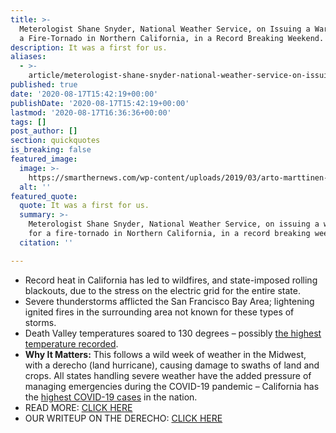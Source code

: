 ```yaml
---
title: >-
  Meterologist Shane Snyder, National Weather Service, on Issuing a Warning for
  a Fire-Tornado in Northern California, in a Record Breaking Weekend.
description: It was a first for us.
aliases:
  - >-
    article/meterologist-shane-snyder-national-weather-service-on-issuing-a-warning-for-a-fire-tornado-in-northern-california/
published: true
date: '2020-08-17T15:42:19+00:00'
publishDate: '2020-08-17T15:42:19+00:00'
lastmod: '2020-08-17T16:36:36+00:00'
tags: []
post_author: []
section: quickquotes
is_breaking: false
featured_image:
  image: >-
    https://smarthernews.com/wp-content/uploads/2019/03/arto-marttinen-145984-unsplash-min-scaled.jpg
  alt: ''
featured_quote:
  quote: It was a first for us.
  summary: >-
    Meterologist Shane Snyder, National Weather Service, on issuing a warning
    for a fire-tornado in Northern California, in a record breaking weekend.
  citation: ''

---
```

*   Record heat in California has led to wildfires, and state-imposed rolling blackouts, due to the stress on the electric grid for the entire state.
*   Severe thunderstorms afflicted the San Francisco Bay Area; lightening ignited fires in the surrounding area not known for these types of storms.
*   Death Valley temperatures soared to 130 degrees – possibly [the highest temperature recorded](https://weather.com/news/news/2020-08-17-death-valley-130-degrees-sunday).
*   **Why It Matters:** This follows a wild week of weather in the Midwest, with a derecho (land hurricane), causing damage to swaths of land and crops. All states handling severe weather have the added pressure of managing emergencies during the COVID-19 pandemic – California has the [highest COVID-19 cases](https://coronavirus.jhu.edu/region/us/california) in the nation.
*   READ MORE: [CLICK HERE](https://www.latimes.com/california/story/2020-08-17/california-blackouts-feared-extreme-weather)
*   OUR WRITEUP ON THE DERECHO: [CLICK HERE](https://smarthernews.com/article/northern-illinois-university-meteorology-professor-victor-gensini-on-the-destructive-storm-that-slammed-through-the-midwest-on-monday-travelling-from-south-dakota-to-ohio-in-14-hours/)